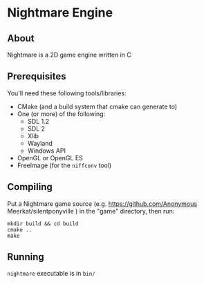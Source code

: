 Nightmare Engine
================

## About ##

Nightmare is a 2D game engine written in C

## Prerequisites ##

You'll need these following tools/libraries:

  * CMake (and a build system that cmake can generate to)
  * One (or more) of the following:
    - SDL 1.2
    - SDL 2
    - Xlib
    - Wayland
    - Windows API
  * OpenGL or OpenGL ES
  * FreeImage (for the `niffconv` tool)

## Compiling ##

Put a Nightmare game source (e.g. https://github.com/Anonymous Meerkat/silentponyville ) in the "game" directory, then run:

    mkdir build && cd build
    cmake ..
    make

## Running ##

`nightmare` executable is in `bin/`
